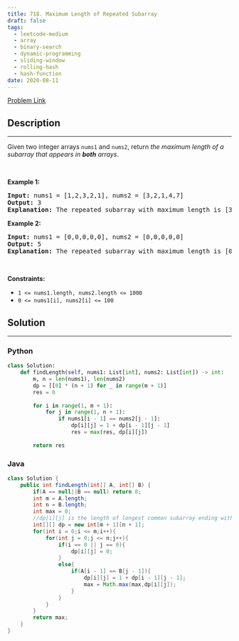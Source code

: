 ```yaml
---
title: 718. Maximum Length of Repeated Subarray
draft: false
tags: 
  - leetcode-medium
  - array
  - binary-search
  - dynamic-programming
  - sliding-window
  - rolling-hash
  - hash-function
date: 2020-08-11
---
```


[Problem Link](https://leetcode.com/problems/maximum-length-of-repeated-subarray/)

## Description

---
<p>Given two integer arrays <code>nums1</code> and <code>nums2</code>, return <em>the maximum length of a subarray that appears in <strong>both</strong> arrays</em>.</p>

<p>&nbsp;</p>
<p><strong class="example">Example 1:</strong></p>

<pre>
<strong>Input:</strong> nums1 = [1,2,3,2,1], nums2 = [3,2,1,4,7]
<strong>Output:</strong> 3
<strong>Explanation:</strong> The repeated subarray with maximum length is [3,2,1].
</pre>

<p><strong class="example">Example 2:</strong></p>

<pre>
<strong>Input:</strong> nums1 = [0,0,0,0,0], nums2 = [0,0,0,0,0]
<strong>Output:</strong> 5
<strong>Explanation:</strong> The repeated subarray with maximum length is [0,0,0,0,0].
</pre>

<p>&nbsp;</p>
<p><strong>Constraints:</strong></p>

<ul>
	<li><code>1 &lt;= nums1.length, nums2.length &lt;= 1000</code></li>
	<li><code>0 &lt;= nums1[i], nums2[i] &lt;= 100</code></li>
</ul>


## Solution

---
### Python
``` py title='maximum-length-of-repeated-subarray'
class Solution:
    def findLength(self, nums1: List[int], nums2: List[int]) -> int:
        m, n = len(nums1), len(nums2)
        dp = [[0] * (n + 1) for _ in range(m + 1)]
        res = 0
        
        for i in range(1, m + 1):
            for j in range(1, n + 1):
                if nums1[i - 1] == nums2[j - 1]:
                    dp[i][j] = 1 + dp[i - 1][j - 1]
                    res = max(res, dp[i][j])
                
        return res
```
### Java
``` java title='maximum-length-of-repeated-subarray'
class Solution {
    public int findLength(int[] A, int[] B) {
        if(A == null||B == null) return 0;
        int m = A.length;
        int n = B.length;
        int max = 0;
        //dp[i][j] is the length of longest common subarray ending with nums[i] and nums[j]
        int[][] dp = new int[m + 1][n + 1];
        for(int i = 0;i <= m;i++){
            for(int j = 0;j <= n;j++){
                if(i == 0 || j == 0){
                    dp[i][j] = 0;
                }
                else{
                    if(A[i - 1] == B[j - 1]){
                        dp[i][j] = 1 + dp[i - 1][j - 1];
                        max = Math.max(max,dp[i][j]);
                    }
                }
            }
        }
        return max;
    }
}
```

